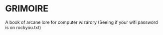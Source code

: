 # GRIMOIRE
A book of arcane lore for computer wizardry (Seeing if your wifi password is on rockyou.txt)
